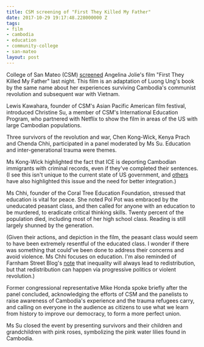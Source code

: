 ```yaml
---
title: CSM screening of "First They Killed My Father"
date: 2017-10-29 19:17:48.228000000 Z
tags:
- film
- cambodia
- education
- community-college
- san-mateo
layout: post
---
```


College of San Mateo (CSM) [screened](http://www.collegeofsanmateo.edu/calendar/events/index.php?com=detail&eID=20170&year=2017&month=10) Angelina Jolie's film "First They Killed My Father" last night. This film is an adaptation of Luong Ung's book by the same name about her experiences surviving Cambodia's communist revolution and subsequent war with Vietnam.

Lewis Kawahara, founder of CSM's Asian Pacific American film festival, introduced Christine Su, a member of CSM's International Education Program, who partnered with Netflix to show the film in areas of the US with large Cambodian populations.

Three survivors of the revolution and war, Chen Kong-Wick, Kenya Prach and Chenda Chhi, participated in a panel moderated by Ms Su. Education and inter-generational trauma were themes.

Ms Kong-Wick highlighted the fact that ICE is deporting Cambodian immigrants with criminal records, even if they've completed their sentences. (I see this isn't unique to the current state of US government, and [others](https://www.usatoday.com/story/news/nation/2016/04/05/southeast-asian-refugees-and-prison-deportation-pipeline/82648846/) have also highlighted this issue and the need for better integration.)

Ms Chhi, founder of the Coral Tree Education Foundation, stressed that education is vital for peace. She noted Pol Pot was embraced by the uneducated peasant class, and then called for anyone with an education to be murdered, to eradicate critical thinking skills. Twenty percent of the population died, including most of her high school class. Reading is still largely shunned by the generation.

(Given their actions, and depiction in the film, the peasant class would seem to have been extremely resentful of the educated class. I wonder if there was something that could've been done to address their concerns and avoid violence. Ms Chhi focuses on education. I'm also reminded of Farnham Street Blog's [note](https://www.farnamstreetblog.com/2016/03/history-concentration-of-wealth/) that inequality will always lead to redistribution, but that redistribution can happen via progressive politics or violent revolution.)

Former congressional representative Mike Honda spoke briefly after the panel concluded, acknowledging the efforts of CSM and the panelists to raise awareness of Cambodia's experience and the trauma refugees carry, and calling on everyone in the audience as citizens to use what we learn from history to improve our democracy, to form a more perfect union.

Ms Su closed the event by presenting survivors and their children and grandchildren with pink roses, symbolizing the pink water lilies found in Cambodia.


